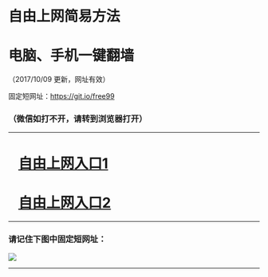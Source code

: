 ﻿# 自由上网简易方法

# 电脑、手机一键翻墙

（2017/10/09 更新，网址有效）

固定短网址：https://git.io/free99

### （微信如打不开，请转到浏览器打开）


***





# &nbsp;&nbsp; <a href="http://ft2836126333.fwq-tz-1001.info/fwqtz01.html?t=100900129312 " target="_blank">自由上网入口1</a>
# &nbsp;&nbsp; <a href="http://ft2523923232.fwq-tz-1002.info/fwqtz02.html?t=10090017471 " target="_blank">自由上网入口2</a>
***

### 请记住下图中固定短网址：

<img src="https://s3-us-west-2.amazonaws.com/fwq-1001/yjfq-20170905okok.png" /> 


***

